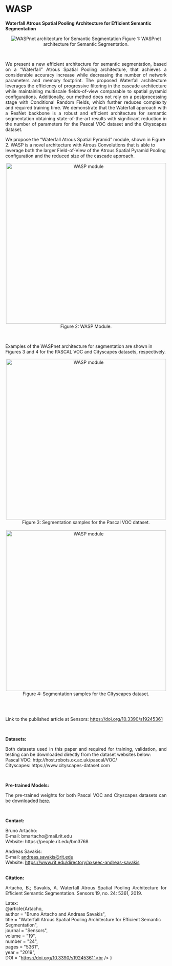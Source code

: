 # WASP
**Waterfall Atrous Spatial Pooling Architecture for Efficient Semantic Segmentation**

<p align="center">
  <img src="https://www.mdpi.com/sensors/sensors-19-05361/article_deploy/html/images/sensors-19-05361-g004.png" title="WASPnet architecture for Semantic Segmentation">
  Figure 1: WASPnet architecture for Semantic Segmentation.
</p><br />

<p align="justify">
We present a new efficient architecture for semantic segmentation, based on a “Waterfall” Atrous Spatial Pooling architecture, that achieves a considerable accuracy increase while decreasing the number of network parameters and memory footprint. The proposed Waterfall architecture leverages the efficiency of progressive filtering in the cascade architecture while maintaining multiscale fields-of-view comparable to spatial pyramid configurations. Additionally, our method does not rely on a postprocessing stage with Conditional Random Fields, which further reduces complexity and required training time. We demonstrate that the Waterfall approach with a ResNet backbone is a robust and efficient architecture for semantic segmentation obtaining state-of-the-art results with significant reduction in the number of parameters for the Pascal VOC dataset and the Cityscapes dataset.<br />
  
We propose the “Waterfall Atrous Spatial Pyramid” module, shown in Figure 2. WASP is a novel architecture with Atrous Convolutions that is able to leverage both the larger Field-of-View of the Atrous Spatial Pyramid Pooling configuration and the reduced size of the cascade approach.<br />

<p align="center">
  <img src="https://www.mdpi.com/sensors/sensors-19-05361/article_deploy/html/images/sensors-19-05361-g006.png" width=500 title="WASP module"><br />
  Figure 2: WASP Module.
</p><br />

Examples of the WASPnet architecture for segmentation are shown in Figures 3 and 4 for the PASCAL VOC and Cityscapes datasets, respectively.<br />

<p align="center">
  <img src="https://www.mdpi.com/sensors/sensors-19-05361/article_deploy/html/images/sensors-19-05361-g009.png" width=500 title="WASP module"><br />
  Figure 3: Segmentation samples for the Pascal VOC dataset.
  <br /><br />
  <img src="https://www.mdpi.com/sensors/sensors-19-05361/article_deploy/html/images/sensors-19-05361-g010.png" width=500 title="WASP module"><br />
  Figure 4: Segmentation samples for the CItyscapes dataset.
</p><br /><br />
  
Link to the published article at Sensors: https://doi.org/10.3390/s19245361
</p><br />

**Datasets:**
<p align="justify">
Both datasets used in this paper and required for training, validation, and testing can be downloaded directly from the dataset websites below:<br />
  Pascal VOC: http://host.robots.ox.ac.uk/pascal/VOC/<br />
  Cityscapes: https://www.cityscapes-dataset.com<br />
</p><br />

**Pre-trained Models:**
<p align="justify">
The pre-trained weights for both Pascal VOC and Cityscapes datasets can be downloaded 
  <a href="https://drive.google.com/drive/folders/1sX90NCPQL5zg4bzFYRsF5yBxBZ6DQfsG?usp=sharing">here</a>.
</p><br />


**Contact:**

<p align="justify">
Bruno Artacho:<br />
  E-mail: bmartacho@mail.rit.edu<br />
  Website: https://people.rit.edu/bm3768<br />
  
Andreas Savakis:<br />
  E-mail: andreas.savakis@rit.edu<br />
  Website: https://www.rit.edu/directory/axseec-andreas-savakis<br /><br />
</p>

**Citation:**

<p align="justify">
Artacho, B.; Savakis, A. Waterfall Atrous Spatial Pooling Architecture for Efficient Semantic Segmentation. Sensors 19, no. 24: 5361, 2019. <br />

Latex:<br />
@article{Artacho,<br />
    author =       "Bruno Artacho and Andreas Savakis",<br />
    title =        "Waterfall Atrous Spatial Pooling Architecture for Efficient Semantic Segmentation",<br />
    journal =      "Sensors",<br />
    volume =       "19",<br />
    number =       "24",<br />
    pages =        "5361",<br />
    year =         "2019",<br />
    DOI =          "https://doi.org/10.3390/s19245361"<br />
}<br />
</p>
